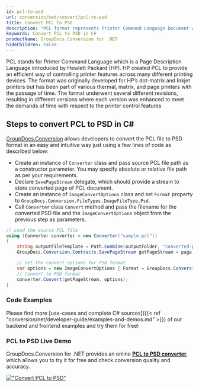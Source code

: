 ```yaml
---
id: pcl-to-psd
url: conversion/net/convert/pcl-to-psd
title: Convert PCL to PSD
description: "PCL format represents Printer Command Language Document with .pcl extension. Learn how to convert PCL to PSD file programmatically in C# language using GroupDocs.Conversion for .NET library."
keywords: Convert PCL to PSD in C#
productName: GroupDocs.Conversion for .NET
hideChildren: False
---
```


PCL stands for Printer Command Language which is a Page Description Language introduced by Hewlett Packard (HP). HP created PCL to provide an efficient way of controlling printer features across many different printing devices. The format was originally developed for HP’s dot-matrix and Inkjet printers but has been part of various thermal, matrix, and page printers with the passage of time. The format underwent several different revisions, resulting in different versions where each version was enhanced to meet the demands of time with respect to the printer control features

## Steps to convert PCL to PSD in C#

[GroupDocs.Conversion](https://products.groupdocs.com/conversion/net) allows developers to convert the PCL file to PSD format in an easy and intuitive way just using a few lines of code as described below:

* Create an instance of `Converter` class and pass source PCL file path as a constructor parameter. You may specify absolute or relative file path as per your requirements. 
* Declare `SavePageStream` delegate, which should provide a stream to store converted page of PCL document.
* Create an instance of `ImageConvertOptions` class and set `Format` property to `GroupDocs.Conversion.FileTypes.ImageFileType.Psd`.
* Call `Converter` class `Convert` method and pass the filename for the converted PSD file and the `ImageConvertOptions` object from the previous step as parameters.

```csharp
// Load the source PCL file
using (Converter converter = new Converter("sample.pcl"))
{
    string outputFileTemplate = Path.Combine(outputFolder, "converted-page-{0}.psd");
    GroupDocs.Conversion.Contracts.SavePageStream getPageStream = page => new FileStream(string.Format(outputFileTemplate, page), FileMode.Create);

    // Set the convert options for PSD format
    var options = new ImageConvertOptions { Format = GroupDocs.Conversion.FileTypes.ImageFileType.Psd };   
    // Convert to PSD format
    converter.Convert(getPageStream, options);
}
```

### Code Examples

Please find more [use-cases and complete C# sources]({{< ref "conversion/net/developer-guide/examples-and-demos.md" >}}) of our backend and frontend examples and try them for free!

### PCL to PSD Live Demo

GroupDocs.Conversion for .NET provides an online [**PCL to PSD converter**](https://products.groupdocs.app/conversion/pcl-to-psd), which allows you to try it for free and check conversion quality and accuracy.

[!["Convert PCL to PSD"](conversion/net/images/convert-to-psd/convert-pcl-to-psd.png)](https://products.groupdocs.app/conversion/pcl-to-psd)